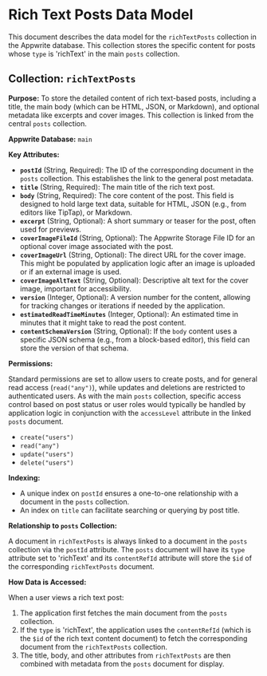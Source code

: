 # Rich Text Posts Data Model

This document describes the data model for the `richTextPosts` collection in the Appwrite database. This collection stores the specific content for posts whose `type` is 'richText' in the main `posts` collection.

## Collection: `richTextPosts`

**Purpose:** To store the detailed content of rich text-based posts, including a title, the main body (which can be HTML, JSON, or Markdown), and optional metadata like excerpts and cover images. This collection is linked from the central `posts` collection.

**Appwrite Database:** `main`

**Key Attributes:**

- **`postId`** (String, Required): The ID of the corresponding document in the `posts` collection. This establishes the link to the general post metadata.
- **`title`** (String, Required): The main title of the rich text post.
- **`body`** (String, Required): The core content of the post. This field is designed to hold large text data, suitable for HTML, JSON (e.g., from editors like TipTap), or Markdown.
- **`excerpt`** (String, Optional): A short summary or teaser for the post, often used for previews.
- **`coverImageFileId`** (String, Optional): The Appwrite Storage File ID for an optional cover image associated with the post.
- **`coverImageUrl`** (String, Optional): The direct URL for the cover image. This might be populated by application logic after an image is uploaded or if an external image is used.
- **`coverImageAltText`** (String, Optional): Descriptive alt text for the cover image, important for accessibility.
- **`version`** (Integer, Optional): A version number for the content, allowing for tracking changes or iterations if needed by the application.
- **`estimatedReadTimeMinutes`** (Integer, Optional): An estimated time in minutes that it might take to read the post content.
- **`contentSchemaVersion`** (String, Optional): If the `body` content uses a specific JSON schema (e.g., from a block-based editor), this field can store the version of that schema.

**Permissions:**

Standard permissions are set to allow users to create posts, and for general read access (`read("any")`), while updates and deletions are restricted to authenticated users. As with the main `posts` collection, specific access control based on post status or user roles would typically be handled by application logic in conjunction with the `accessLevel` attribute in the linked `posts` document.

- `create("users")`
- `read("any")`
- `update("users")`
- `delete("users")`

**Indexing:**

- A unique index on `postId` ensures a one-to-one relationship with a document in the `posts` collection.
- An index on `title` can facilitate searching or querying by post title.

**Relationship to `posts` Collection:**

A document in `richTextPosts` is always linked to a document in the `posts` collection via the `postId` attribute. The `posts` document will have its `type` attribute set to 'richText' and its `contentRefId` attribute will store the `$id` of the corresponding `richTextPosts` document.

**How Data is Accessed:**

When a user views a rich text post:

1.  The application first fetches the main document from the `posts` collection.
2.  If the `type` is 'richText', the application uses the `contentRefId` (which is the `$id` of the rich text content document) to fetch the corresponding document from the `richTextPosts` collection.
3.  The title, body, and other attributes from `richTextPosts` are then combined with metadata from the `posts` document for display.
